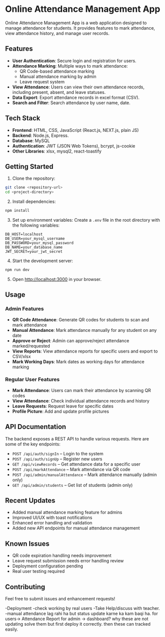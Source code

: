 # Online Attendance Management App

Online Attendance Management App is a web application designed to manage attendance for students. It provides features to mark attendance, view attendance history, and manage user records.

## Features

- **User Authentication**: Secure login and registration for users.
- **Attendance Marking**: Multiple ways to mark attendance:
  - QR Code-based attendance marking
  - Manual attendance marking by admin
  - Leave request system
- **View Attendance**: Users can view their own attendance records, including present, absent, and leave statuses.
- **Data Export**: Export attendance records in excel format (CSV).
- **Search and Filter**: Search attendance by user name, date.

## Tech Stack

- **Frontend**: HTML, CSS, JavaScript (React.js, NEXT.js, plain JS)
- **Backend**: Node.js, Express.
- **Database**: MySQL
- **Authentication**: JWT (JSON Web Tokens), bcrypt, js-cookie
- **Other Libraries**: xlsx, mysql2, react-toastify

## Getting Started

1. Clone the repository:
```bash
git clone <repository-url>
cd <project-directory>
```

2. Install dependencies:
```bash
npm install
```

3. Set up environment variables:
Create a `.env` file in the root directory with the following variables:
```
DB_HOST=localhost
DB_USER=your_mysql_username
DB_PASSWORD=your_mysql_password
DB_NAME=your_database_name
JWT_SECRET=your_jwt_secret
```

4. Start the development server:
```bash
npm run dev
```

5. Open [http://localhost:3000](http://localhost:3000) in your browser.

## Usage

### Admin Features

- **QR Code Attendance**: Generate QR codes for students to scan and mark attendance
- **Manual Attendance**: Mark attendance manually for any student on any date
- **Approve or Reject**: Admin can approve/reject attendance marked/requested
- **View Reports**: View attendance reports for specific users and export to CSV/xlsx
- **Mark Working Days**: Mark dates as working days for attendance marking

### Regular User Features

- **Mark Attendance**: Users can mark their attendance by scanning QR codes
- **View Attendance**: Check individual attendance records and history
- **Leave Requests**: Request leave for specific dates
- **Profile Picture**: Add and update profile pictures

## API Documentation

The backend exposes a REST API to handle various requests. Here are some of the key endpoints:

- `POST /api/auth/signIn` – Login to the system
- `POST /api/auth/signUp` – Register new users
- `GET /api/viewRecords` – Get attendance data for a specific user
- `POST /api/markAttendance` – Mark attendance via QR code
- `POST /api/admin/manualAttendance` – Mark attendance manually (admin only)
- `GET /api/admin/students` – Get list of students (admin only)

## Recent Updates

- Added manual attendance marking feature for admins
- Improved UI/UX with toast notifications
- Enhanced error handling and validation
- Added new API endpoints for manual attendance management

## Known Issues

- QR code expiration handling needs improvement
- Leave request submission needs error handling review
- Deployment configuration pending
- Real user testing required

## Contributing

Feel free to submit issues and enhancement requests!

<!-- Remaining Tasks -->

-Deployment
-check working by real users
-Take Help/discuss with teacher. 
-manual attendance lag rahi ha but status update karne ka kam baqi ha. for users-> Attendance Report 
 for admin -> dashboard? why these are not updating solve them but first deploy it correctly. then these can 
 tracked easily. 


